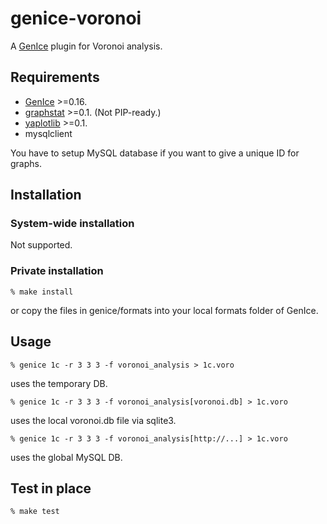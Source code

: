 # genice-voronoi

A [GenIce](https://github.com/vitroid/GenIce) plugin for Voronoi analysis.

## Requirements

* [GenIce](https://github.com/vitroid/GenIce) >=0.16.
* [graphstat](https://github.com/vitroid/graphstat) >=0.1. (Not PIP-ready.)
* [yaplotlib](https://github.com/vitroid/yaplotlib) >=0.1.
* mysqlclient

You have to setup MySQL database if you want to give a unique ID for graphs.

## Installation

### System-wide installation

Not supported.



### Private installation

    % make install
or copy the files in genice/formats into your local formats folder of GenIce.

## Usage

	% genice 1c -r 3 3 3 -f voronoi_analysis > 1c.voro
uses the temporary DB.

	% genice 1c -r 3 3 3 -f voronoi_analysis[voronoi.db] > 1c.voro
uses the local voronoi.db file via sqlite3.

	% genice 1c -r 3 3 3 -f voronoi_analysis[http://...] > 1c.voro
uses the global MySQL DB.

## Test in place

    % make test
